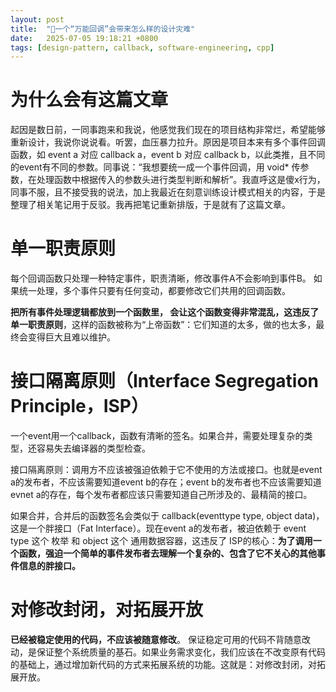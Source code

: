 ```yaml
---
layout: post
title:  "🌱一个“万能回调”会带来怎么样的设计灾难"
date:   2025-07-05 19:18:21 +0800
tags: [design-pattern, callback, software-engineering, cpp]
---
```


# 为什么会有这篇文章
起因是数日前，一同事跑来和我说，他感觉我们现在的项目结构非常烂，希望能够重新设计，我说你说说看。听罢，血压暴力拉升。原因是项目本来有多个事件回调函数，如 event a 对应 callback a，event b 对应 callback b，以此类推，且不同的event有不同的参数。同事说：“我想要统一成一个事件回调，用 void* 传参数，在处理函数中根据传入的参数头进行类型判断和解析”。我直呼这是傻x行为，同事不服，且不接受我的说法，加上我最近在刻意训练设计模式相关的内容，于是整理了相关笔记用于反驳。我再把笔记重新排版，于是就有了这篇文章。

# 单一职责原则
每个回调函数只处理一种特定事件，职责清晰，修改事件A不会影响到事件B。
如果统一处理，多个事件只要有任何变动，都要修改它们共用的回调函数。

**把所有事件处理逻辑都放到一个函数里， 会让这个函数变得非常混乱，这违反了 单一职责原则**，这样的函数被称为“上帝函数”：它们知道的太多，做的也太多，最终会变得巨大且难以维护。

# 接口隔离原则（Interface Segregation Principle，ISP）
一个event用一个callback，函数有清晰的签名。如果合并，需要处理复杂的类型，还容易失去编译器的类型检查。

接口隔离原则：调用方不应该被强迫依赖于它不使用的方法或接口。也就是event a的发布者，不应该需要知道event b的存在；event b的发布者也不应该需要知道evnet a的存在，每个发布者都应该只需要知道自己所涉及的、最精简的接口。

如果合并，合并后的函数签名会类似于 callback(eventtype type, object data)，这是一个胖接口（Fat Interface）。现在event a的发布者，被迫依赖于 event type 这个 枚举 和 object 这个 通用数据容器，这违反了 ISP的核心：**为了调用一个函数，强迫一个简单的事件发布者去理解一个复杂的、包含了它不关心的其他事件信息的胖接口。**

# 对修改封闭，对拓展开放
**已经被稳定使用的代码，不应该被随意修改**。
保证稳定可用的代码不背随意改动，是保证整个系统质量的基石。如果业务需求变化，我们应该在不改变原有代码的基础上，通过增加新代码的方式来拓展系统的功能。这就是：对修改封闭，对拓展开放。